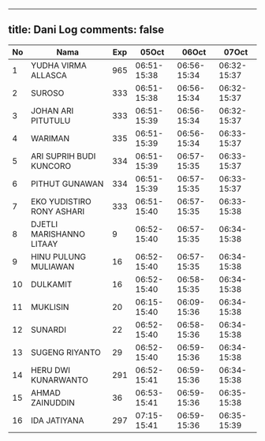 
---
title: Dani Log
comments: false
---

| No | Nama | Exp | 05Oct | 06Oct | 07Oct |
|-----|-----|-----|-----|-----|-----|
| 1 | YUDHA VIRMA ALLASCA  | 965 | 06:51-15:38 | 06:56-15:34 | 06:32-15:37 |
| 2 | SUROSO  | 333 | 06:51-15:38 | 06:56-15:34 | 06:32-15:37 |
| 3 | JOHAN ARI PITUTULU  | 333 | 06:51-15:39 | 06:56-15:34 | 06:32-15:37 |
| 4 | WARIMAN  | 335 | 06:51-15:39 | 06:56-15:34 | 06:33-15:37 |
| 5 | ARI SUPRIH BUDI KUNCORO  | 334 | 06:51-15:39 | 06:57-15:35 | 06:33-15:37 |
| 6 | PITHUT GUNAWAN  | 334 | 06:51-15:39 | 06:57-15:35 | 06:33-15:37 |
| 7 | EKO YUDISTIRO RONY ASHARI  | 333 | 06:51-15:40 | 06:57-15:35 | 06:33-15:38 |
| 8 | DJETLI MARISHANNO LITAAY  | 9 | 06:52-15:40 | 06:57-15:35 | 06:34-15:38 |
| 9 | HINU PULUNG MULIAWAN  | 16 | 06:52-15:40 | 06:57-15:35 | 06:34-15:38 |
| 10 | DULKAMIT  | 16 | 06:52-15:40 | 06:58-15:35 | 06:34-15:38 |
| 11 | MUKLISIN  | 20 | 06:15-15:40 | 06:09-15:36 | 06:34-15:38 |
| 12 | SUNARDI  | 22 | 06:52-15:40 | 06:58-15:36 | 06:34-15:38 |
| 13 | SUGENG RIYANTO  | 29 | 06:52-15:40 | 06:59-15:36 | 06:34-15:38 |
| 14 | HERU DWI KUNARWANTO  | 291 | 06:52-15:41 | 06:59-15:36 | 06:34-15:38 |
| 15 | AHMAD ZAINUDDIN  | 36 | 06:53-15:41 | 06:59-15:36 | 06:35-15:38 |
| 16 | IDA JATIYANA  | 297 | 07:15-15:41 | 06:59-15:36 | 06:35-15:39 |
